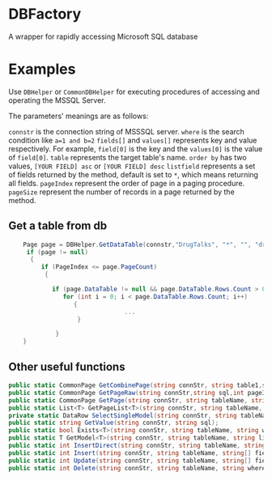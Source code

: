 # DBFactory

A wrapper for rapidly accessing Microsoft SQL database

# Examples

Use ```DBHelper``` or ```CommonDBHelper``` for executing procedures of accessing and operating the MSSQL Server. 

The parameters' meanings are as follows:

```connstr``` is the connection string of MSSSQL server. 
```where``` is the search condition like ```a=1 and b=2```
```fields[]``` and ```values[]``` represents key and value respectively. For example, ```field[0]``` is the key and the ```values[0]``` is the value of ```field[0]```. 
```table``` represents the target table's name. 
```order by``` has two values, ```[YOUR FIELD] asc``` or ```[YOUR FIELD] desc```
```listfield``` represents a set of fields returned by the method, default is set to ```*```, which means returning all fields. 
```pageIndex``` represent the order of page in a paging procedure.
```pageSize``` represent the number of records in a page returned by the method. 

## Get a table from db

```C#
    Page page = DBHelper.GetDataTable(connstr,"DrugTalks", "*", "", "drug asc", PageIndex, PageSize);
     if (page != null)
      {
         if (PageIndex <= page.PageCount)
          {

            if (page.DataTable != null && page.DataTable.Rows.Count > 0)
               for (int i = 0; i < page.DataTable.Rows.Count; i++)
                  {
                                ...
                   }

             }
    }               
```

## Other useful functions

```C#
public static CommonPage GetCombinePage(string connStr, string table1,string table2, string[] fields1,string[] fields2,string on, string where, string orderby, int pageIndex, int pageSize);
public static CommonPage GetPageRaw(string connStr,string sql,int pageIndex,int pageSize);
public static CommonPage GetPage(string connStr, string tableName, string listfield, string where, string orderby, int pageIndex, int pageSize);
public static List<T> GetPageList<T>(string connStr, string tableName, string listfield, string where, string orderby, int pageIndex, int pageSize);
private static DataRow SelectSingleModel(string connStr, string tableName, string listfield, string where);
public static string GetValue(string connStr, string sql);
public static bool Exists<T>(string connStr, string tableName, string where);
public static T GetModel<T>(string connStr, string tableName, string listfield, string where);
public static int InsertDirect(string connStr, string tableName, string[] fields, object[] values);
public static int Insert(string connStr, string tableName, string[] fields, object[] values);
public static int Update(string connStr, string tableName, string[] fields,object[] values, string where);
public static int Delete(string connStr, string tableName, string where);   
```


